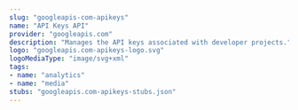 ```yaml
---
slug: "googleapis-com-apikeys"
name: "API Keys API"
provider: "googleapis.com"
description: "Manages the API keys associated with developer projects."
logo: "googleapis.com-apikeys-logo.svg"
logoMediaType: "image/svg+xml"
tags:
- name: "analytics"
- name: "media"
stubs: "googleapis.com-apikeys-stubs.json"
---
```

